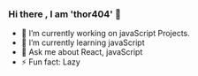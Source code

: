 ### Hi there , I am 'thor404' 👋


- 🔭 I’m currently working on javaScript Projects.
- 🌱 I’m currently learning javaScript
- 💬 Ask me about React, javaScript
- ⚡ Fun fact: Lazy

<!-- - 👯 I’m looking to collaborate on  -->
<!-- - 🤔 I’m looking for help with ... -->
<!-- - 📫 How to reach me: ... -->
<!-- - 😄 Pronouns: ... -->
